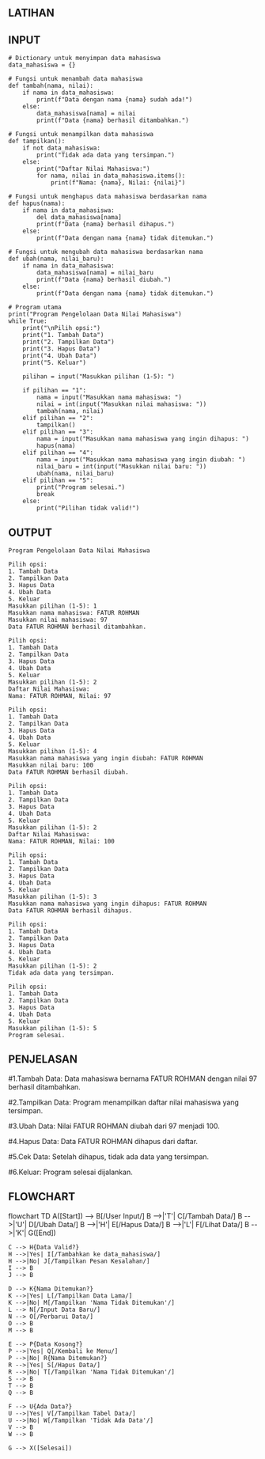 ## LATIHAN
## INPUT
```
# Dictionary untuk menyimpan data mahasiswa
data_mahasiswa = {}

# Fungsi untuk menambah data mahasiswa
def tambah(nama, nilai):
    if nama in data_mahasiswa:
        print(f"Data dengan nama {nama} sudah ada!")
    else:
        data_mahasiswa[nama] = nilai
        print(f"Data {nama} berhasil ditambahkan.")

# Fungsi untuk menampilkan data mahasiswa
def tampilkan():
    if not data_mahasiswa:
        print("Tidak ada data yang tersimpan.")
    else:
        print("Daftar Nilai Mahasiswa:")
        for nama, nilai in data_mahasiswa.items():
            print(f"Nama: {nama}, Nilai: {nilai}")

# Fungsi untuk menghapus data mahasiswa berdasarkan nama
def hapus(nama):
    if nama in data_mahasiswa:
        del data_mahasiswa[nama]
        print(f"Data {nama} berhasil dihapus.")
    else:
        print(f"Data dengan nama {nama} tidak ditemukan.")

# Fungsi untuk mengubah data mahasiswa berdasarkan nama
def ubah(nama, nilai_baru):
    if nama in data_mahasiswa:
        data_mahasiswa[nama] = nilai_baru
        print(f"Data {nama} berhasil diubah.")
    else:
        print(f"Data dengan nama {nama} tidak ditemukan.")

# Program utama
print("Program Pengelolaan Data Nilai Mahasiswa")
while True:
    print("\nPilih opsi:")
    print("1. Tambah Data")
    print("2. Tampilkan Data")
    print("3. Hapus Data")
    print("4. Ubah Data")
    print("5. Keluar")
    
    pilihan = input("Masukkan pilihan (1-5): ")
    
    if pilihan == "1":
        nama = input("Masukkan nama mahasiswa: ")
        nilai = int(input("Masukkan nilai mahasiswa: "))
        tambah(nama, nilai)
    elif pilihan == "2":
        tampilkan()
    elif pilihan == "3":
        nama = input("Masukkan nama mahasiswa yang ingin dihapus: ")
        hapus(nama)
    elif pilihan == "4":
        nama = input("Masukkan nama mahasiswa yang ingin diubah: ")
        nilai_baru = int(input("Masukkan nilai baru: "))
        ubah(nama, nilai_baru)
    elif pilihan == "5":
        print("Program selesai.")
        break
    else:
        print("Pilihan tidak valid!")
```
## OUTPUT

```
Program Pengelolaan Data Nilai Mahasiswa

Pilih opsi:
1. Tambah Data
2. Tampilkan Data
3. Hapus Data
4. Ubah Data
5. Keluar
Masukkan pilihan (1-5): 1
Masukkan nama mahasiswa: FATUR ROHMAN
Masukkan nilai mahasiswa: 97
Data FATUR ROHMAN berhasil ditambahkan.

Pilih opsi:
1. Tambah Data
2. Tampilkan Data
3. Hapus Data
4. Ubah Data
5. Keluar
Masukkan pilihan (1-5): 2
Daftar Nilai Mahasiswa:
Nama: FATUR ROHMAN, Nilai: 97

Pilih opsi:
1. Tambah Data
2. Tampilkan Data
3. Hapus Data
4. Ubah Data
5. Keluar
Masukkan pilihan (1-5): 4
Masukkan nama mahasiswa yang ingin diubah: FATUR ROHMAN
Masukkan nilai baru: 100
Data FATUR ROHMAN berhasil diubah.

Pilih opsi:
1. Tambah Data
2. Tampilkan Data
3. Hapus Data
4. Ubah Data
5. Keluar
Masukkan pilihan (1-5): 2
Daftar Nilai Mahasiswa:
Nama: FATUR ROHMAN, Nilai: 100

Pilih opsi:
1. Tambah Data
2. Tampilkan Data
3. Hapus Data
4. Ubah Data
5. Keluar
Masukkan pilihan (1-5): 3
Masukkan nama mahasiswa yang ingin dihapus: FATUR ROHMAN
Data FATUR ROHMAN berhasil dihapus.

Pilih opsi:
1. Tambah Data
2. Tampilkan Data
3. Hapus Data
4. Ubah Data
5. Keluar
Masukkan pilihan (1-5): 2
Tidak ada data yang tersimpan.

Pilih opsi:
1. Tambah Data
2. Tampilkan Data
3. Hapus Data
4. Ubah Data
5. Keluar
Masukkan pilihan (1-5): 5
Program selesai.

```

## PENJELASAN

#1.Tambah Data:
Data mahasiswa bernama FATUR ROHMAN dengan nilai 97 berhasil ditambahkan.

#2.Tampilkan Data:
Program menampilkan daftar nilai mahasiswa yang tersimpan.

#3.Ubah Data:
Nilai FATUR ROHMAN diubah dari 97 menjadi 100.

#4.Hapus Data:
Data FATUR ROHMAN dihapus dari daftar.

#5.Cek Data:
Setelah dihapus, tidak ada data yang tersimpan.

#6.Keluar:
Program selesai dijalankan.

## FLOWCHART
flowchart TD
    A([Start]) --> B[/User Input/]
    B -->|'T'| C[/Tambah Data/]
    B -->|'U'| D[/Ubah Data/]
    B -->|'H'| E[/Hapus Data/]
    B -->|'L'| F[/Lihat Data/]
    B -->|'K'| G([End])
    
    C --> H{Data Valid?}
    H -->|Yes| I[/Tambahkan ke data_mahasiswa/]
    H -->|No| J[/Tampilkan Pesan Kesalahan/]
    I --> B
    J --> B
    
    D --> K{Nama Ditemukan?}
    K -->|Yes| L[/Tampilkan Data Lama/]
    K -->|No| M[/Tampilkan 'Nama Tidak Ditemukan'/]
    L --> N[/Input Data Baru/]
    N --> O[/Perbarui Data/]
    O --> B
    M --> B
    
    E --> P{Data Kosong?}
    P -->|Yes| Q[/Kembali ke Menu/]
    P -->|No| R{Nama Ditemukan?}
    R -->|Yes| S[/Hapus Data/]
    R -->|No| T[/Tampilkan 'Nama Tidak Ditemukan'/]
    S --> B
    T --> B
    Q --> B
    
    F --> U{Ada Data?}
    U -->|Yes| V[/Tampilkan Tabel Data/]
    U -->|No| W[/Tampilkan 'Tidak Ada Data'/]
    V --> B
    W --> B
    
    G --> X([Selesai])



